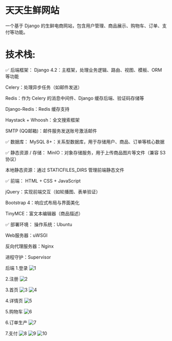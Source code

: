 # 天天生鲜网站
一个基于 Django 的生鲜电商网站，包含用户管理、商品展示、购物车、订单、支付等功能。

# 技术栈:
✅ 后端框架：
Django 4.2：主框架，处理业务逻辑、路由、视图、模板、ORM 等功能

Celery：处理异步任务（如邮件发送）

Redis：作为 Celery 的消息中间件、Django 缓存后端、验证码存储等

Django-Redis：Redis 缓存支持

Haystack + Whoosh：全文搜索框架

SMTP (QQ邮箱)：邮件服务发送账号激活邮件

✅ 数据库：
MySQL 8+：关系型数据库，用于存储用户、商品、订单等核心数据

✅ 静态资源 / 存储：
MinIO：对象存储服务，用于上传商品图片等文件（兼容 S3 协议）

本地静态资源：通过 STATICFILES_DIRS 管理前端静态文件

✅ 前端：
HTML + CSS + JavaScript

jQuery：实现前端交互（如轮播图、表单验证）

Bootstrap 4：响应式布局与界面美化

TinyMCE：富文本编辑器（商品描述）

✅ 部署环境：
操作系统：Ubuntu

Web服务器：uWSGI

反向代理服务器：Nginx

进程守护：Supervisor



后端
1.登录
![1](https://github.com/user-attachments/assets/fc7ae92b-68a9-443c-a315-629c32bb0db9)

2.注册
![2](https://github.com/user-attachments/assets/f9d526e4-abd6-4030-84a0-c2eb1722ffa8)

3.首页
![3](https://github.com/user-attachments/assets/20824112-05dd-4b8e-980f-4940df50c53c)
![4](https://github.com/user-attachments/assets/bf038a4b-ce09-48d6-8d0a-165940adeb3d)

4.详情页
![5](https://github.com/user-attachments/assets/409a0d88-8fb5-4761-b8f4-0c0cd7589691)



5.购物车
![6](https://github.com/user-attachments/assets/d4c7c694-2abb-46b5-bf85-ec1379fd1e27)


6.订单生产
![7](https://github.com/user-attachments/assets/4fd60421-297c-4580-aa5a-d97c6410a56c)


7.支付
![8](https://github.com/user-attachments/assets/d9e323da-3071-4ea7-a492-42fd0f712a03)
![9](https://github.com/user-attachments/assets/c0a1db1c-bdbd-46a0-a200-692b37e49e06)
![10](https://github.com/user-attachments/assets/c2e0286e-2f20-4232-834f-010bc6ab2fd1)
